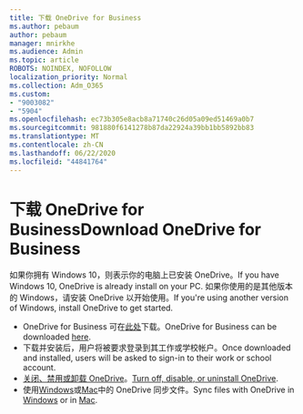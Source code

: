 ```yaml
---
title: 下载 OneDrive for Business
ms.author: pebaum
author: pebaum
manager: mnirkhe
ms.audience: Admin
ms.topic: article
ROBOTS: NOINDEX, NOFOLLOW
localization_priority: Normal
ms.collection: Adm_O365
ms.custom:
- "9003082"
- "5904"
ms.openlocfilehash: ec73b305e8acb8a71740c26d05a09ed51469a0b7
ms.sourcegitcommit: 981880f6141278b87da22924a39bb1bb5892bb83
ms.translationtype: MT
ms.contentlocale: zh-CN
ms.lasthandoff: 06/22/2020
ms.locfileid: "44841764"
---
```

# <a name="download-onedrive-for-business"></a><span data-ttu-id="ebae1-102">下载 OneDrive for Business</span><span class="sxs-lookup"><span data-stu-id="ebae1-102">Download OneDrive for Business</span></span>

<span data-ttu-id="ebae1-103">如果你拥有 Windows 10，则表示你的电脑上已安装 OneDrive。</span><span class="sxs-lookup"><span data-stu-id="ebae1-103">If you have Windows 10, OneDrive is already install on your PC.</span></span> <span data-ttu-id="ebae1-104">如果你使用的是其他版本的 Windows，请安装 OneDrive 以开始使用。</span><span class="sxs-lookup"><span data-stu-id="ebae1-104">If you're using another version of Windows, install OneDrive to get started.</span></span>

- <span data-ttu-id="ebae1-105">OneDrive for Business 可在[此处](https://www.microsoft.com/microsoft-365/onedrive/download)下载。</span><span class="sxs-lookup"><span data-stu-id="ebae1-105">OneDrive for Business can be downloaded  [here](https://www.microsoft.com/microsoft-365/onedrive/download).</span></span>
- <span data-ttu-id="ebae1-106">下载并安装后，用户将被要求登录到其工作或学校帐户。</span><span class="sxs-lookup"><span data-stu-id="ebae1-106">Once downloaded and installed, users will be asked to sign-in to their work or school account.</span></span>
- <span data-ttu-id="ebae1-107">[关闭、禁用或卸载 OneDrive](https://support.microsoft.com/office/turn-off-disable-or-uninstall-onedrive-f32a17ce-3336-40fe-9c38-6efb09f944b0)。</span><span class="sxs-lookup"><span data-stu-id="ebae1-107">[Turn off, disable, or uninstall OneDrive](https://support.microsoft.com/office/turn-off-disable-or-uninstall-onedrive-f32a17ce-3336-40fe-9c38-6efb09f944b0).</span></span>
- <span data-ttu-id="ebae1-108">使用[Windows](https://support.microsoft.com/office/615391c4-2bd3-4aae-a42a-858262e42a49)或[Mac](https://support.microsoft.com/office/d11b9f29-00bb-4172-be39-997da46f913f)中的 OneDrive 同步文件。</span><span class="sxs-lookup"><span data-stu-id="ebae1-108">Sync files with OneDrive in [Windows](https://support.microsoft.com/office/615391c4-2bd3-4aae-a42a-858262e42a49) or in [Mac](https://support.microsoft.com/office/d11b9f29-00bb-4172-be39-997da46f913f).</span></span>
